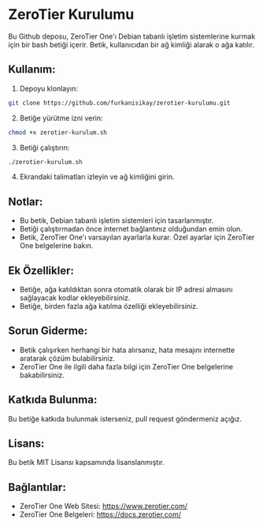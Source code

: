 # ZeroTier Kurulumu
Bu Github deposu, ZeroTier One'ı Debian tabanlı işletim sistemlerine kurmak için bir bash betiği içerir. Betik, kullanıcıdan bir ağ kimliği alarak o ağa katılır.

## Kullanım:

1. Depoyu klonlayın:

```bash
git clone https://github.com/furkanisikay/zerotier-kurulumu.git
```

2. Betiğe yürütme izni verin:

```bash
chmod +x zerotier-kurulum.sh
```

3. Betiği çalıştırın:

```bash
./zerotier-kurulum.sh
```

4. Ekrandaki talimatları izleyin ve ağ kimliğini girin.

## Notlar:

- Bu betik, Debian tabanlı işletim sistemleri için tasarlanmıştır.
- Betiği çalıştırmadan önce internet bağlantınız olduğundan emin olun.
- Betik, ZeroTier One'ı varsayılan ayarlarla kurar. Özel ayarlar için ZeroTier One belgelerine bakın.

## Ek Özellikler:

- Betiğe, ağa katıldıktan sonra otomatik olarak bir IP adresi almasını sağlayacak kodlar ekleyebilirsiniz.
- Betiğe, birden fazla ağa katılma özelliği ekleyebilirsiniz.
## Sorun Giderme:

- Betik çalışırken herhangi bir hata alırsanız, hata mesajını internette aratarak çözüm bulabilirsiniz.
- ZeroTier One ile ilgili daha fazla bilgi için ZeroTier One belgelerine bakabilirsiniz.

## Katkıda Bulunma:

Bu betiğe katkıda bulunmak isterseniz, pull request göndermeniz açığız.

## Lisans:

Bu betik MIT Lisansı kapsamında lisanslanmıştır.

## Bağlantılar:

- ZeroTier One Web Sitesi: https://www.zerotier.com/
- ZeroTier One Belgeleri: https://docs.zerotier.com/